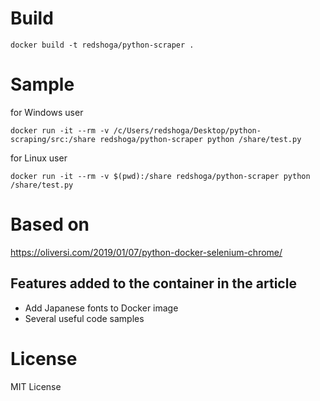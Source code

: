 # 

# Build

```
docker build -t redshoga/python-scraper .
```

# Sample


for Windows user

```
docker run -it --rm -v /c/Users/redshoga/Desktop/python-scraping/src:/share redshoga/python-scraper python /share/test.py
```

for Linux user

```
docker run -it --rm -v $(pwd):/share redshoga/python-scraper python /share/test.py
```

# Based on
https://oliversi.com/2019/01/07/python-docker-selenium-chrome/

## Features added to the container in the article
- Add Japanese fonts to Docker image
- Several useful code samples

# License
MIT License
